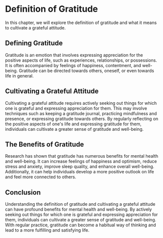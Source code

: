 # Definition of Gratitude

In this chapter, we will explore the definition of gratitude and what it means to cultivate a grateful attitude.

Defining Gratitude
------------------

Gratitude is an emotion that involves expressing appreciation for the positive aspects of life, such as experiences, relationships, or possessions. It is often accompanied by feelings of happiness, contentment, and well-being. Gratitude can be directed towards others, oneself, or even towards life in general.

Cultivating a Grateful Attitude
-------------------------------

Cultivating a grateful attitude requires actively seeking out things for which one is grateful and expressing appreciation for them. This may involve techniques such as keeping a gratitude journal, practicing mindfulness and presence, or expressing gratitude towards others. By regularly reflecting on the positive aspects of one's life and expressing gratitude for them, individuals can cultivate a greater sense of gratitude and well-being.

The Benefits of Gratitude
-------------------------

Research has shown that gratitude has numerous benefits for mental health and well-being. It can increase feelings of happiness and optimism, reduce stress and anxiety, improve sleep quality, and enhance overall well-being. Additionally, it can help individuals develop a more positive outlook on life and feel more connected to others.

Conclusion
----------

Understanding the definition of gratitude and cultivating a grateful attitude can have profound benefits for mental health and well-being. By actively seeking out things for which one is grateful and expressing appreciation for them, individuals can cultivate a greater sense of gratitude and well-being. With regular practice, gratitude can become a habitual way of thinking and lead to a more fulfilling and satisfying life.
